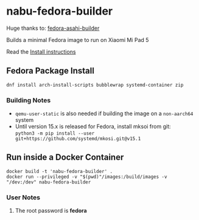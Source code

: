 # nabu-fedora-builder

Huge thanks to: [fedora-asahi-builder](https://github.com/leifliddy/asahi-fedora-builder)

Builds a minimal Fedora image to run on Xiaomi Mi Pad 5

Read the [Install instructions](install.md)

## Fedora Package Install

```dnf install arch-install-scripts bubblewrap systemd-container zip```

### Building Notes

- ```qemu-user-static``` is also needed if building the image on a ```non-aarch64``` system  
- Until version 15.x is released for Fedora, install mksoi from git:  
  `python3 -m pip install --user git+https://github.com/systemd/mkosi.git@v15.1`

## Run inside a Docker Container

```
docker build -t 'nabu-fedora-builder' . 
docker run --privileged -v "$(pwd)"/images:/build/images -v "/dev:/dev" nabu-fedora-builder
```

### User Notes

1. The root password is **fedora**

